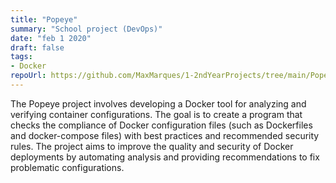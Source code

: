 ```yaml
---
title: "Popeye"
summary: "School project (DevOps)"
date: "feb 1 2020"
draft: false
tags:
- Docker
repoUrl: https://github.com/MaxMarques/1-2ndYearProjects/tree/main/Popeye
---
```


The Popeye project involves developing a Docker tool for analyzing and verifying container configurations. The goal is to create a program that checks the compliance of Docker configuration files (such as Dockerfiles and docker-compose files) with best practices and recommended security rules. The project aims to improve the quality and security of Docker deployments by automating analysis and providing recommendations to fix problematic configurations.